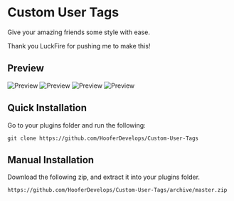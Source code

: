
# Custom User Tags
Give your amazing friends some style with ease.

Thank you LuckFire for pushing me to make this! 

## Preview
![Preview](https://cdn.discordapp.com/attachments/639200294236061700/756235261825777834/htKtMeBC6v.gif)
![Preview](https://cdn.discordapp.com/attachments/639200294236061700/756226178984968361/sm9PfvLyQi.gif)
![Preview](https://cdn.discordapp.com/attachments/639200294236061700/756226181178589286/Z6tYYmKj5F.gif)
![Preview](https://cdn.discordapp.com/attachments/639200294236061700/756235262845255839/r9ydGccI5u.gif)



## Quick Installation
Go to your plugins folder and run the following:

    git clone https://github.com/HooferDevelops/Custom-User-Tags


## Manual Installation
Download the following zip, and extract it into your plugins folder.

    https://github.com/HooferDevelops/Custom-User-Tags/archive/master.zip
